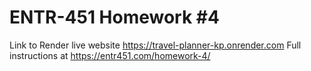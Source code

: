 # ENTR-451 Homework #4

Link to Render live website https://travel-planner-kp.onrender.com 
Full instructions at https://entr451.com/homework-4/